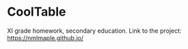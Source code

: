 # CoolTable
XI grade homework, secondary education. Link to the project: https://nmlmaple.github.io/
